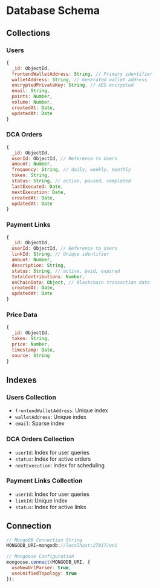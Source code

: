 # Database Schema

## Collections

### Users
```javascript
{
  _id: ObjectId,
  frontendWalletAddress: String, // Primary identifier
  walletAddress: String, // Generated wallet address
  encryptedPrivateKey: String, // AES encrypted
  email: String,
  points: Number,
  volume: Number,
  createdAt: Date,
  updatedAt: Date
}
```

### DCA Orders
```javascript
{
  _id: ObjectId,
  userId: ObjectId, // Reference to Users
  amount: Number,
  frequency: String, // daily, weekly, monthly
  token: String,
  status: String, // active, paused, completed
  lastExecuted: Date,
  nextExecution: Date,
  createdAt: Date,
  updatedAt: Date
}
```

### Payment Links
```javascript
{
  _id: ObjectId,
  userId: ObjectId, // Reference to Users
  linkId: String, // Unique identifier
  amount: Number,
  description: String,
  status: String, // active, paid, expired
  totalContributions: Number,
  onChainData: Object, // Blockchain transaction data
  createdAt: Date,
  updatedAt: Date
}
```

### Price Data
```javascript
{
  _id: ObjectId,
  token: String,
  price: Number,
  timestamp: Date,
  source: String
}
```

## Indexes

### Users Collection
- `frontendWalletAddress`: Unique index
- `walletAddress`: Unique index
- `email`: Sparse index

### DCA Orders Collection
- `userId`: Index for user queries
- `status`: Index for active orders
- `nextExecution`: Index for scheduling

### Payment Links Collection
- `userId`: Index for user queries
- `linkId`: Unique index
- `status`: Index for active links

## Connection

```javascript
// MongoDB Connection String
MONGODB_URI=mongodb://localhost:27017/oni

// Mongoose Configuration
mongoose.connect(MONGODB_URI, {
  useNewUrlParser: true,
  useUnifiedTopology: true
});
``` 